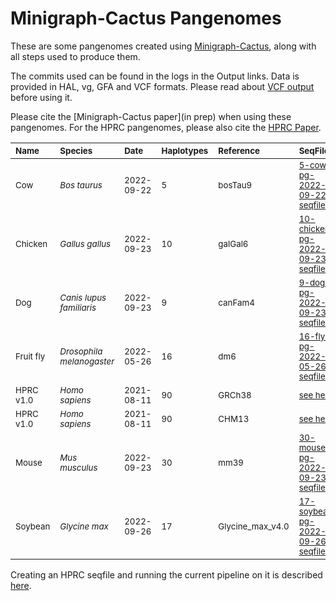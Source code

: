 # Minigraph-Cactus Pangenomes

These are some pangenomes created using [Minigraph-Cactus](../pangenome.md), along with all steps used to produce them.

The commits used can be found in the logs in the Output links. Data is provided in HAL, vg, GFA and VCF formats. Please read about [VCF output](../pangenome.md#vcf-output) before using it.  

Please cite the [Minigraph-Cactus paper](in prep) when using these pangenomes. For the HPRC pangenomes, please also cite the [HPRC Paper](https://doi.org/10.1101/2022.07.09.499321 ).

|<sub>**Name**</sub>| <sub>**Species**</sub> | <sub> **Date** </sub> |<sub>**Haplotypes**</sub> | <sub>**Reference**</sub> | <sub>**SeqFile**</sub> | <sub>**Commands**</sub> | <sub>**Output**</sub>|
| :-------- | :-------- | :-------- | :------ | :------ |:------ | :------ | :------ |
| <sub> Cow </sub> | <sub> *Bos taurus* </sub> | <sub> 2022-09-22 </sub> | <sub> 5 </sub> | <sub> bosTau9 </sub> | <sub> [5-cow-pg-2022-09-22-seqfile.txt](5-cow-pg-2022-09-22-seqfile.txt) </sub> | <sub> [5-cow-pg-2022-09-22-commands.md](5-cow-pg-2022-09-22-commands.md) </sub> | <sub> s3://vg-k8s/users/hickey/cow-pangenome// </sub> | 
| <sub> Chicken </sub> | <sub> *Gallus gallus* </sub> | <sub> 2022-09-23 </sub> | <sub> 10 </sub> | <sub> galGal6 </sub> | <sub> [10-chicken-pg-2022-09-23-seqfile.txt](10-chicken-pg-2022-09-23-seqfile.txt) </sub> | <sub> [10-chicken-pg-2022-09-23-commands.md](10-chicken-pg-2022-09-23-commands.md) </sub> | <sub> s3://vg-k8s/users/hickey/chicken-pangenome// </sub> | 
| <sub> Dog </sub> | <sub> *Canis lupus familiaris* </sub> | <sub> 2022-09-23 </sub> | <sub> 9 </sub> | <sub> canFam4 </sub> | <sub> [9-dog-pg-2022-09-23-seqfile.txt](9-dog-pg-2022-09-23-seqfile.txt) </sub> | <sub> [9-dog-pg-2022-09-23-commands.md](9-dog-pg-2022-09-23-commands.md) </sub> | <sub> s3://vg-k8s/users/hickey/dog-pangenome// </sub> | 
| <sub> Fruit fly </sub> | <sub> *Drosophila melanogaster* </sub> | <sub> 2022-05-26 </sub> | <sub> 16 </sub> | <sub> dm6 </sub> | <sub> [16-fly-pg-2022-05-26-seqfile.txt](./16-fly-pg-2022-05-26-seqfile.txt) </sub> | <sub> [16-fly-pg-2022-05-26-commands.md](./16-fly-pg-2022-05-26-commands.md) </sub> | <sub> s3://vg-k8s/users/hickey/fly-pangenome/ </sub> |
| <sub> HPRC v1.0 </sub> | <sub> *Homo sapiens* </sub> | <sub> 2021-08-11 </sub> | <sub> 90 </sub> | <sub> GRCh38 </sub> | <sub> [see here](https://github.com/human-pangenomics/hpp_pangenome_resources/) </sub> | <sub> [see here](../pangenome.md#hprc-version-1.0-graphs) </sub> | <sub> [see here](https://github.com/human-pangenomics/hpp_pangenome_resources/) </sub> |
| <sub> HPRC v1.0 </sub> | <sub> *Homo sapiens* </sub> | <sub> 2021-08-11 </sub> | <sub> 90 </sub> | <sub> CHM13 </sub> | <sub> [see here](https://github.com/human-pangenomics/hpp_pangenome_resources/) </sub> | <sub> [see here](../pangenome.md#hprc-version-1.0-graphs) </sub> | <sub> [see here](https://github.com/human-pangenomics/hpp_pangenome_resources/) </sub> |
| <sub> Mouse </sub> | <sub> *Mus musculus* </sub> | <sub> 2022-09-23 </sub> | <sub> 30 </sub> | <sub> mm39 </sub> | <sub> [30-mouse-pg-2022-09-23-seqfile.txt](30-mouse-pg-2022-09-23-seqfile.txt) </sub> | <sub> [30-mouse-pg-2022-09-23-commands.md](30-mouse-pg-2022-09-23-commands.md) </sub> | <sub> s3://vg-k8s/users/hickey/mouse-pangenome// </sub> | 
| <sub> Soybean </sub> | <sub> *Glycine max* </sub> | <sub> 2022-09-26 </sub> | <sub> 17 </sub> | <sub> Glycine_max_v4.0 </sub> | <sub> [17-soybean-pg-2022-09-26-seqfile.txt](17-soybean-pg-2022-09-26-seqfile.txt) </sub> | <sub> [17-soybean-pg-2022-09-26-commands.md](17-soybean-pg-2022-09-26-commands.md) </sub> | <sub> s3://vg-k8s/users/hickey/soybean-pangenome// </sub> |

Creating an HPRC seqfile and running the current pipeline on it is described [here](../pangenome.md#hprc-graph).
